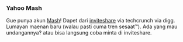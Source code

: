 ### Yahoo Mash

Gue punya akun <a href="http://mash.yahoo.com">Mash</a>! Dapet dari <a href="http://www.inviteshare.com/site.php?id=50">inviteshare</a> via techcrunch via digg. Lumayan maenan baru (walau pasti cuma tren sesaat&trade;). Ada yang mau undangannya? atau bisa langsung coba minta di inviteshare.

<!-- METADATA: {"time": "2007-09-16 17:39:45", "title": "Yahoo Mash"} -->
